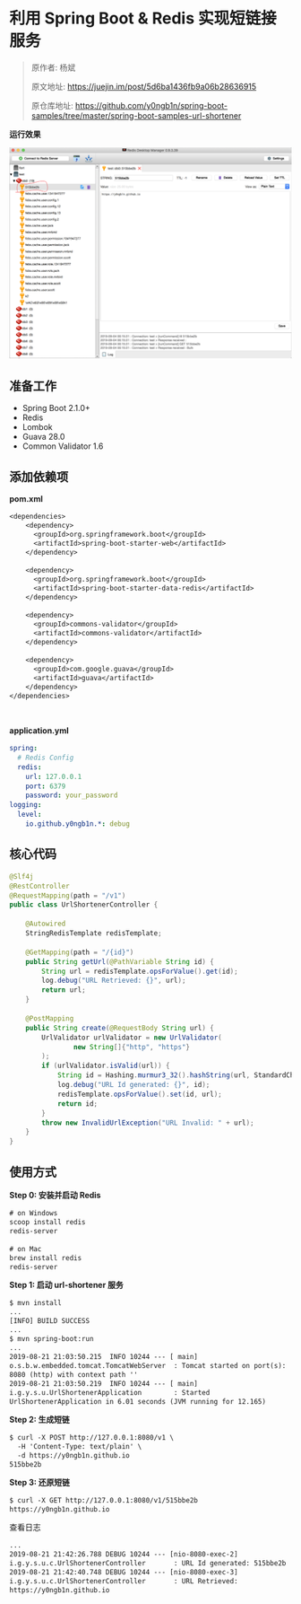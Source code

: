 # 利用 Spring Boot & Redis 实现短链接服务

> 原作者: 杨斌
>
> 原文地址: https://juejin.im/post/5d6ba1436fb9a06b28636915
> 
> 原仓库地址: https://github.com/y0ngb1n/spring-boot-samples/tree/master/spring-boot-samples-url-shortener

**运行效果**

![](https://raw.githubusercontent.com/gaohanghang/images/master/img20190904001549.png)

## 准备工作

- Spring Boot 2.1.0+
- Redis
- Lombok
- Guava 28.0
- Common Validator 1.6

## 添加依赖项

**pom.xml**

```
<dependencies>
    <dependency>
      <groupId>org.springframework.boot</groupId>
      <artifactId>spring-boot-starter-web</artifactId>
    </dependency>

    <dependency>
      <groupId>org.springframework.boot</groupId>
      <artifactId>spring-boot-starter-data-redis</artifactId>
    </dependency>

    <dependency>
      <groupId>commons-validator</groupId>
      <artifactId>commons-validator</artifactId>
    </dependency>

    <dependency>
      <groupId>com.google.guava</groupId>
      <artifactId>guava</artifactId>
    </dependency>
</dependencies>



```

**application.yml**

```yaml
spring:
  # Redis Config
  redis:
    url: 127.0.0.1
    port: 6379
    password: your_password
logging:
  level:
    io.github.y0ngb1n.*: debug
```

## 核心代码

```java
@Slf4j
@RestController
@RequestMapping(path = "/v1")
public class UrlShortenerController {

    @Autowired
    StringRedisTemplate redisTemplate;

    @GetMapping(path = "/{id}")
    public String getUrl(@PathVariable String id) {
        String url = redisTemplate.opsForValue().get(id);
        log.debug("URL Retrieved: {}", url);
        return url;
    }

    @PostMapping
    public String create(@RequestBody String url) {
        UrlValidator urlValidator = new UrlValidator(
                new String[]{"http", "https"}
        );
        if (urlValidator.isValid(url)) {
            String id = Hashing.murmur3_32().hashString(url, StandardCharsets.UTF_8).toString();
            log.debug("URL Id generated: {}", id);
            redisTemplate.opsForValue().set(id, url);
            return id;
        }
        throw new InvalidUrlException("URL Invalid: " + url);
    }
}
```

## 使用方式

**Step 0: 安装并启动 Redis**

```
# on Windows
scoop install redis
redis-server

# on Mac
brew install redis
redis-server
```

**Step 1: 启动 url-shortener 服务**

```
$ mvn install
...
[INFO] BUILD SUCCESS
...
$ mvn spring-boot:run
...
2019-08-21 21:03:50.215  INFO 10244 --- [ main] o.s.b.w.embedded.tomcat.TomcatWebServer  : Tomcat started on port(s): 8080 (http) with context path ''
2019-08-21 21:03:50.219  INFO 10244 --- [ main] i.g.y.s.u.UrlShortenerApplication        : Started UrlShortenerApplication in 6.01 seconds (JVM running for 12.165)
```

**Step 2: 生成短链**

```shell
$ curl -X POST http://127.0.0.1:8080/v1 \
  -H 'Content-Type: text/plain' \
  -d https://y0ngb1n.github.io
515bbe2b
```

**Step 3: 还原短链**

```shell
$ curl -X GET http://127.0.0.1:8080/v1/515bbe2b
https://y0ngb1n.github.io
```

查看日志

```
...
2019-08-21 21:42:26.788 DEBUG 10244 --- [nio-8080-exec-2] i.g.y.s.u.c.UrlShortenerController       : URL Id generated: 515bbe2b
2019-08-21 21:42:40.748 DEBUG 10244 --- [nio-8080-exec-3] i.g.y.s.u.c.UrlShortenerController       : URL Retrieved: https://y0ngb1n.github.io
```
